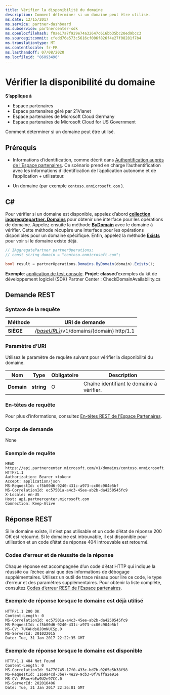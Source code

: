 ```yaml
---
title: Vérifier la disponibilité du domaine
description: Comment déterminer si un domaine peut être utilisé.
ms.date: 12/15/2017
ms.service: partner-dashboard
ms.subservice: partnercenter-sdk
ms.openlocfilehash: f0ae17a7f929e74a32647c616bb35bc20ed9bcc3
ms.sourcegitcommit: cfedd76e573c5616cf006f826f4e27f08281f7b4
ms.translationtype: MT
ms.contentlocale: fr-FR
ms.lasthandoff: 07/08/2020
ms.locfileid: "86093496"
---
```

# <a name="verify-domain-availability"></a>Vérifier la disponibilité du domaine

**S’applique à**

- Espace partenaires
- Espace partenaires géré par 21Vianet
- Espace partenaires de Microsoft Cloud Germany
- Espace partenaires de Microsoft Cloud for US Government

Comment déterminer si un domaine peut être utilisé.

## <a name="prerequisites"></a>Prérequis

- Informations d’identification, comme décrit dans [Authentification auprès de l’Espace partenaires](partner-center-authentication.md). Ce scénario prend en charge l’authentification avec les informations d’identification de l’application autonome et de l’application + utilisateur.

- Un domaine (par exemple `contoso.onmicrosoft.com` ).

## <a name="c"></a>C\#

Pour vérifier si un domaine est disponible, appelez d’abord [**collection iaggregatepartner. Domains**](https://docs.microsoft.com/dotnet/api/microsoft.store.partnercenter.ipartner.domains) pour obtenir une interface pour les opérations de domaine. Appelez ensuite la méthode [**ByDomain**](https://docs.microsoft.com/dotnet/api/microsoft.store.partnercenter.domains.idomaincollection.bydomain) avec le domaine à vérifier. Cette méthode récupère une interface pour les opérations disponibles pour un domaine spécifique. Enfin, appelez la méthode [**Exists**](https://docs.microsoft.com/dotnet/api/microsoft.store.partnercenter.domains.idomain.exists) pour voir si le domaine existe déjà.

``` csharp
// IAggregatePartner partnerOperations;
// const string domain = "contoso.onmicrosoft.com";

bool result = partnerOperations.Domains.ByDomain(domain).Exists();
```

**Exemple**: [application de test console](console-test-app.md). **Projet**: **classe**d’exemples du kit de développement logiciel (SDK) Partner Center : CheckDomainAvailability.cs

## <a name="rest-request"></a>Demande REST

### <a name="request-syntax"></a>Syntaxe de la requête

| Méthode   | URI de demande                                                              |
|----------|--------------------------------------------------------------------------|
| **SIÈGE** | [*{baseURL}*](partner-center-rest-urls.md)/v1/domains/{domain} http/1.1 |

### <a name="uri-parameter"></a>Paramètre d’URI

Utilisez le paramètre de requête suivant pour vérifier la disponibilité du domaine.

| Nom       | Type       | Obligatoire | Description                                   |
|------------|------------|----------|-----------------------------------------------|
| **Domain** | **string** | O        | Chaîne identifiant le domaine à vérifier. |

### <a name="request-headers"></a>En-têtes de requête

Pour plus d’informations, consultez [En-têtes REST de l’Espace Partenaires](headers.md).

### <a name="request-body"></a>Corps de demande

None

### <a name="request-example"></a>Exemple de requête

```http
HEAD https://api.partnercenter.microsoft.com/v1/domains/contoso.onmicrosoft.com HTTP/1.1
Authorization: Bearer <token>
Accept: application/json
MS-RequestId: cf5b00d6-9240-431c-a973-cc06c904e5bf
MS-CorrelationId: ec57501a-a4c3-45ee-ab2b-da4250545fc9
X-Locale: en-US
Host: api.partnercenter.microsoft.com
Connection: Keep-Alive
```

## <a name="rest-response"></a>Réponse REST

Si le domaine existe, il n’est pas utilisable et un code d’état de réponse 200 OK est retourné. Si le domaine est introuvable, il est disponible pour utilisation et un code d’état de réponse 404 introuvable est retourné.

### <a name="response-success-and-error-codes"></a>Codes d’erreur et de réussite de la réponse

Chaque réponse est accompagnée d’un code d’état HTTP qui indique la réussite ou l’échec ainsi que des informations de débogage supplémentaires. Utilisez un outil de trace réseau pour lire ce code, le type d’erreur et des paramètres supplémentaires. Pour obtenir la liste complète, consultez [Codes d’erreur REST de l’Espace partenaires](error-codes.md).

### <a name="response-example-for-when-the-domain-is-already-in-use"></a>Exemple de réponse lorsque le domaine est déjà utilisé

```http
HTTP/1.1 200 OK
Content-Length: 0
MS-CorrelationId: ec57501a-a4c3-45ee-ab2b-da4250545fc9
MS-RequestId: cf5b00d6-9240-431c-a973-cc06c904e5bf
MS-CV: 7UXAHds8J0mNUCSp.0
MS-ServerId: 201022015
Date: Tue, 31 Jan 2017 22:22:35 GMT
```

### <a name="response-example-for-when-the-domain-is-available"></a>Exemple de réponse lorsque le domaine est disponible

```http
HTTP/1.1 404 Not Found
Content-Length: 0
MS-CorrelationId: 54770745-17f0-433c-bd7b-0265e5b38f98
MS-RequestId: 1169a4cd-3be7-4e29-9cb3-0f78ffa2e91e
MS-CV: RRmc+bEw9U2e97CC.0
MS-ServerId: 202010406
Date: Tue, 31 Jan 2017 22:36:01 GMT
```
